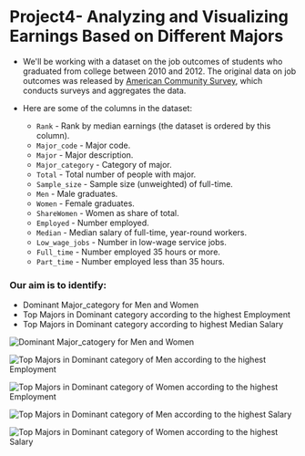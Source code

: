 # Project4- Analyzing and Visualizing Earnings Based on Different Majors
- We'll be working with a dataset on the job outcomes of students who graduated from college between 2010 and 2012. The original data on job outcomes was released by [American Community Survey](https://www.census.gov/programs-surveys/acs/), which conducts surveys and aggregates the data.
- Here are some of the columns in the dataset:

  * `Rank` - Rank by median earnings (the dataset is ordered by this column).
  * `Major_code` - Major code.
  * `Major` - Major description.
  * `Major_category` - Category of major.
  * `Total` - Total number of people with major.
  * `Sample_size` - Sample size (unweighted) of full-time.
  * `Men` - Male graduates.
  * `Women` - Female graduates.
  * `ShareWomen` - Women as share of total.
  * `Employed` - Number employed.
  * `Median` - Median salary of full-time, year-round workers.
  * `Low_wage_jobs` - Number in low-wage service jobs.
  * `Full_time` - Number employed 35 hours or more.
  * `Part_time` - Number employed less than 35 hours.

### Our aim is to identify:

   * Dominant Major_category for Men and Women
   * Top Majors in Dominant category according to the highest Employment
   * Top Majors in Dominant category according to highest Median Salary


![Dominant Major_catogery for Men and Women](https://user-images.githubusercontent.com/70064467/122638080-e597a000-d0a6-11eb-9fd7-1526386ffa73.png)


![Top Majors in Dominant category of Men according to the highest Employment](https://user-images.githubusercontent.com/70064467/122638091-f8aa7000-d0a6-11eb-8a36-b83284fdb4db.png)


![Top Majors in Dominant category of Women according to the highest Employment](https://user-images.githubusercontent.com/70064467/122638093-052ec880-d0a7-11eb-84ef-f3a8f1e09e71.png)



![Top Majors in Dominant category of Men according to the highest Salary](https://user-images.githubusercontent.com/70064467/122638099-0e1f9a00-d0a7-11eb-8e84-9bdd75670c7c.png)


![Top Majors in Dominant category of Women according to the highest Salary](https://user-images.githubusercontent.com/70064467/122638101-1546a800-d0a7-11eb-896a-410031c8b200.png)

